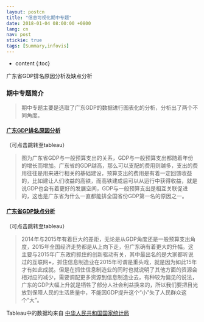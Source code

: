 ```yaml
---
layout: postcn
title: "信息可视化期中专题"
date: 2018-01-04 08:00:00 +0800
lang: cn
nav: post
stickie: true
tags: [Summary,infovis]
---
```


* content
{:toc}

广东省GDP排名原因分析及缺点分析
<!-- more -->

### 期中专题简介
> 期中专题主要是选取了广东GDP的数据进行图表化的分析，分析出了两个不同角度。



#### [广东GDP排名原因分析](https://public.tableau.com/views/GDP_202/1_1?:embed=y&:display_count=yes) 
（可点击跳转至tableau）
>   图为广东省GDP与一般预算支出的关系，GDP与一般预算支出都随着年份的增长而增加。广东省的GDP越高，那么可以支配的费用则越多，支出的费用往往是用来进行相关的基础建设，预算支出的费用是有着一定回馈收益的，比如建让人们收益的高铁，而高铁建成后可以从运行中获得收益，就是说GDP也会有着更好的发展空间，GDP与一般预算支出是相互关联促进的，这也是广东省为什么一直都能排全国省份GDP第一名的原因之一。



#### [广东省GDP缺点分析](https://public.tableau.com/views/GDP_203/1?:embed=y&:display_count=yes) 
（可点击跳转至tableau）
>   2014年与2015年有着巨大的差距，无论是从GDP角度还是一般预算支出角度，2015年全国经济走势都是从上向下走，但广东确有着更大的升幅。这主要与2015年广东政府抓住的创新驱动有关，其中最出名的是大家都听说过的互联网+，抓住信息制造业在2015年可谓是重头戏，就是因为如此15年才有如此成就。但是在抓住信息制造业的同时也就说明了其他方面的资源会相对应的减少，需要调配更多资源到信息制造业去，有种较为偏见的说法，广东的GDP大幅上升就是牺牲了部分人社会利益换来的，所以我们要把目光放到保障人民的生活质量中，不能因GDP提升这个“小”失了人民群众这个“大”。




Tableau中的数据均来自 [中华人民共和国国家统计局](http://www.stats.gov.cn/)